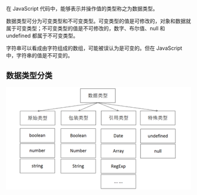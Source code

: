 在 JavaScript 代码中，能够表示并操作值的类型称之为数据类型。

数据类型可分为可变类型和不可变类型。可变类型的值是可修改的，对象和数据就属于可变类型；不可变类型的值是不可修改的，数字、布尔值、null 和 undefined 都属于不可变类型。

字符串可以看成由字符组成的数组，可能被误认为是可变的。但在 JavaScript 中，字符串的值是不可变的。

## 数据类型分类

![](images/01.png)